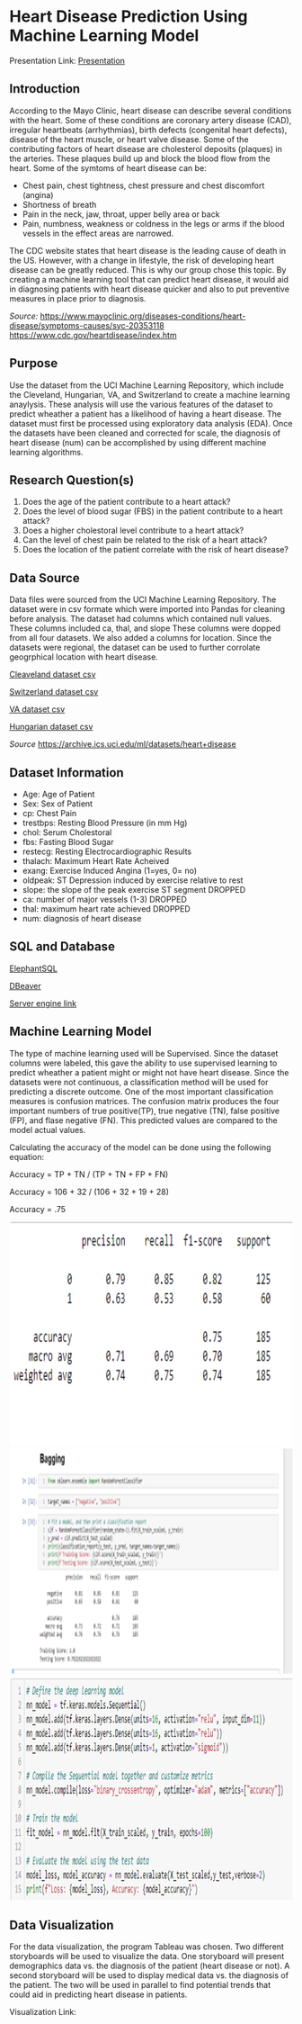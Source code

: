 # Heart Disease Prediction Using Machine Learning Model
Presentation Link: [Presentation](https://docs.google.com/presentation/d/1vfkKItc84_Lr9fVpbshKxXzubFteUbh5gQcvyLaHr-E/edit?usp=sharing)

## Introduction
According to the Mayo Clinic, heart disease can describe several conditions with the heart.  Some of these conditions are coronary 
artery disease (CAD), irregular heartbeats (arrhythmias), birth defects (congenital heart defects), disease of the heart muscle, 
or heart valve disease.  Some of the contributing factors of heart disease are cholesterol deposits (plaques) in the arteries.  These
plaques build up and block the blood flow from the heart.  Some of the symtoms of heart disease can be:
 *  Chest pain, chest tightness, chest pressure and chest discomfort (angina)
 *  Shortness of breath
 *  Pain in the neck, jaw, throat, upper belly area or back
 *  Pain, numbness, weakness or coldness in the legs or arms if the blood vessels in the effect areas are narrowed.
 
 The CDC website states that heart disease is the leading cause of death in the US. However, with a change in lifestyle, the risk of developing heart disease can be greatly reduced. This is why our group chose this topic. By creating a machine learning tool that can predict heart disease, it would aid in diagnosing patients with heart disease quicker and also to put preventive measures in place prior to diagnosis.
  
 _Source:_  https://www.mayoclinic.org/diseases-conditions/heart-disease/symptoms-causes/syc-20353118
           https://www.cdc.gov/heartdisease/index.htm
 
 ## Purpose


 Use the dataset from the UCI Machine Learning Repository, which include the Cleveland, Hungarian, VA, and Switzerland to create a machine
 learning anaylysis. These analysis will use the various features of the dataset to predict wheather a patient has a likelihood of having
 a heart disease.   The dataset must first be processed using exploratory data analysis (EDA). Once the datasets have been cleaned and corrected
 for scale, the diagnosis of heart disease (num) can be accomplished by using different machine learning algorithms.

## Research Question(s)
1. Does the age of the patient contribute to a heart attack?
2. Does the level of blood sugar (FBS) in the patient contribute to a heart attack?
3. Does a higher cholestoral level contribute to a heart attack?
4. Can the level of chest pain be related to the risk of a heart attack?
5. Does the location of the patient correlate with the risk of heart disease?

## Data Source
Data files were sourced from the UCI Machine Learning Repository.   The dataset were in csv formate which were imported into Pandas for cleaning
before analysis.   The dataset had columns which contained null values.   These columns included ca, thal, and slope   These columns were dopped from all
four datasets.   We also added a columns for location.   Since the datasets were regional, the dataset can be used to further corrolate geogrphical
location with heart disease.

[Cleaveland dataset csv](Resources/processed_cleveland.csv)

[Switzerland dataset csv](Resources/processed_switzerland.csv)

[VA dataset csv](Resources/processed_va.csv)

[Hungarian dataset csv](Resources/reprocessed_hungarian.csv)

_Source_ https://archive.ics.uci.edu/ml/datasets/heart+disease

## Dataset Information

 * Age:  Age of Patient
 * Sex:  Sex of Patient
 * cp:  Chest Pain
 * trestbps:  Resting Blood Pressure (in mm Hg)
 * chol:  Serum Cholestoral
 * fbs:  Fasting Blood Sugar
 * restecg:  Resting Electrocardiographic Results
 * thalach:  Maximum Heart Rate Acheived
 * exang:  Exercise Induced Angina (1=yes, 0= no)
 * oldpeak:  ST Depression induced by exercise relative to rest
 * slope:  the slope of the peak exercise ST segment DROPPED
 * ca:  number of major vessels (1-3) DROPPED
 * thal: maximum heart rate achieved DROPPED
 * num:  diagnosis of heart disease
 
 ## SQL and Database
 
 [ElephantSQL](Resources/elephant.png)
 
 [DBeaver](Resources/dbeaver.png)
 
 [Server engine link](Resources/server_link.png)
 
 ## Machine Learning Model
 
 The type of machine learning used will be Supervised.   Since the dataset columns were labeled, this gave the ability to use supervised learning to predict
 wheather a patient might or might not have heart disease.   Since the datasets were not continuous, a classification method will be used for predicting a
 discrete outcome.  One of the most important classification measures is confusion matrices.  The confusion matrix produces the four important numbers of 
 true positive(TP), true negative (TN), false positive (FP), and flase negative (FN).  This predicted values are compared to the model actual values.
 
  
  Calculating the accuracy of the model can be done using the following equation:
  
  Accuracy = TP + TN / (TP + TN + FP + FN)
  
  Accuracy = 106 + 32 / (106 + 32 + 19 + 28)
  
  Accuracy = .75
  
  
 <img src="Resources/classification_matrix.png" width=700 height=400>
 
 <img src="Resources/bagging.png" width=700 height=400>
 
 <img src="Resources/neural_network.png" width=700 height=400>
 
 
 ## Data Visualization
 
 For the data visualization, the program Tableau was chosen. Two different storyboards will be used to visualize the data. One storyboard will present demographics data vs. the diagnosis of the patient (heart disease or not). A second storyboard will be used to display medical data vs. the diagnosis of the patient. The two will be used in parallel to find potential trends that could aid in predicting heart disease in patients. 
 
 Visualization Link:
 
